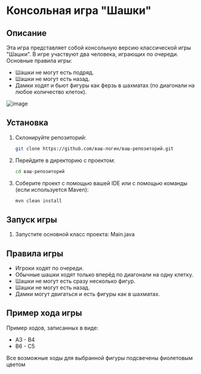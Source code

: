# Консольная игра "Шашки"

## Описание

Эта игра представляет собой консольную версию классической игры "Шашки". В игре участвуют два человека, играющих по очереди. Основные правила игры:

- Шашки не могут есть подряд.
- Шашки не могут есть назад.
- Дамки ходят и бьют фигуры как ферзь в шахматах (по диагонали на любое количество клеток).

![image](https://github.com/ssss1131/Checkers/assets/115891255/dfc3b9b8-2968-4b04-b7dd-174754a66948)


## Установка

1. Склонируйте репозиторий:
    ```bash
    git clone https://github.com/ваш-логин/ваш-репозиторий.git
    ```
2. Перейдите в директорию с проектом:
    ```bash
    cd ваш-репозиторий
    ```
3. Соберите проект с помощью вашей IDE или с помощью команды (если используется Maven):
    ```bash
    mvn clean install
    ```

## Запуск игры

1. Запустите основной класс проекта: Main.java

## Правила игры

- Игроки ходят по очереди.
- Обычные шашки ходят только вперёд по диагонали на одну клетку.
- Шашки не могут есть сразу несколько фигур.
- Шашки не могут есть назад.
- Дамки могут двигаться и есть фигуры как в шахматаx.

## Пример хода игры

Пример ходов, записанных в виде:
- A3 - B4
- B6 - C5

Все возможные ходы для выбранной фигуры подсвечены фиолетовым цветом
